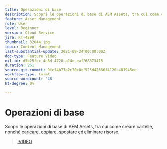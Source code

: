 ```yaml
---
title: Operazioni di base
description: Scopri le operazioni di base di AEM Assets, tra cui come creare cartelle, nonché caricare, copiare, spostare ed eliminare risorse.
feature: Asset Management
role: User
level: Beginner
version: Cloud Service
jira: KT-4299
thumbnail: 32044.jpg
topic: Content Management
last-substantial-update: 2021-09-24T00:00:00Z
doc-type: Feature Video
exl-id: d5b25fcc-4c8d-4720-a14e-eaf768873415
duration: 261
source-git-commit: 9fef4b77a2c70c8cf525d42686f4120e481945ee
workflow-type: tm+mt
source-wordcount: '48'
ht-degree: 0%

---
```


# Operazioni di base

Scopri le operazioni di base di AEM Assets, tra cui come creare cartelle, nonché caricare, copiare, spostare ed eliminare risorse.

>[!VIDEO](https://video.tv.adobe.com/v/32044?quality=12&learn=on)
